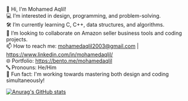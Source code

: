 👋 Hi, I'm Mohamed Aqlil!  
💻 I’m interested in design, programming, and problem-solving.  
🛠️ I’m currently learning C, C++, data structures, and algorithms.  
🤝 I’m looking to collaborate on Amazon seller business tools and coding projects.  
📫 How to reach me: mohamedaqlil2003@gmail.com | https://www.linkedin.com/in/mohamedaqlil/  
🌐 Portfolio: https://bento.me/mohamedaqlil  
🔤 Pronouns: He/Him  
🎉 Fun fact: I'm working towards mastering both design and coding simultaneously!

[![Anurag's GitHub stats](https://github-readme-stats.vercel.app/api?mohamedaqlil)](https://github.com/mohamedaqlil/github-readme-stats)
